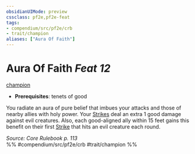 ```yaml
---
obsidianUIMode: preview
cssclass: pf2e,pf2e-feat
tags:
- compendium/src/pf2e/crb
- trait/champion
aliases: ["Aura Of Faith"]
---
```

# Aura Of Faith  *Feat 12*  
[champion](/rules/traits/champion.md)  

- **Prerequisites**: tenets of good

You radiate an aura of pure belief that imbues your attacks and those of nearby allies with holy power. Your [Strikes](/rules/actions/strike.md) deal an extra 1 good damage against evil creatures. Also, each good-aligned ally within 15 feet gains this benefit on their first [Strike](/rules/actions/strike.md) that hits an evil creature each round.

*Source: Core Rulebook p. 113*  
%% #compendium/src/pf2e/crb #trait/champion %%